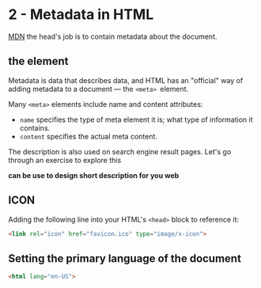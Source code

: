 # 2 - Metadata in HTML
[MDN](https://developer.mozilla.org/en-US/docs/Learn/HTML/Introduction_to_HTML/The_head_metadata_in_HTML)
the head's job is to contain metadata about the document.
## the <meta> element
Metadata is data that describes data, and HTML has an "official" way of adding metadata to a document — the `<meta> `element. 

Many `<meta>` elements include name and content attributes:

- `name` specifies the type of meta element it is; what type of information it contains.
- `content` specifies the actual meta content.

The description is also used on search engine result pages. Let's go through an exercise to explore this

**can be use to design short description for you web**

## ICON
Adding the following line into your HTML's `<head>` block to reference it:
```html
<link rel="icon" href="favicon.ico" type="image/x-icon">
```

## Setting the primary language of the document
```html
<html lang="en-US">
```